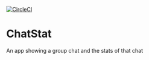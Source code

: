 [![CircleCI](https://circleci.com/gh/adityam7/ChatStat/tree/master.svg?style=svg)](https://circleci.com/gh/adityam7/ChatStat/tree/master)
# ChatStat
An app showing a group chat and the stats of that chat
